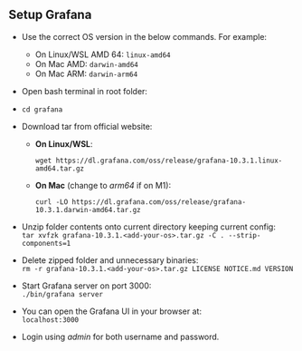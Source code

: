 ## Setup Grafana

* Use the correct OS version in the below commands. For example:
    * On Linux/WSL AMD 64: `linux-amd64`
    * On Mac AMD: `darwin-amd64`
    * On Mac ARM: `darwin-arm64`

* Open bash terminal in root folder:

* `cd grafana`

* Download tar from official website:  
    * **On Linux/WSL**: 
        ```
        wget https://dl.grafana.com/oss/release/grafana-10.3.1.linux-amd64.tar.gz
        ```
    * **On Mac** (change to *arm64* if on M1): 
        ```
        curl -LO https://dl.grafana.com/oss/release/grafana-10.3.1.darwin-amd64.tar.gz
        ```

* Unzip folder contents onto current directory keeping current config: <br>
  `tar xvfzk grafana-10.3.1.<add-your-os>.tar.gz -C . --strip-components=1`

* Delete zipped folder and unnecessary binaries: <br>
  `rm -r grafana-10.3.1.<add-your-os>.tar.gz LICENSE NOTICE.md VERSION`

* Start Grafana server on port 3000: <br>
    `./bin/grafana server`

* You can open the Grafana UI in your browser at: <br>
    `localhost:3000`

* Login using _admin_ for both username and password.
